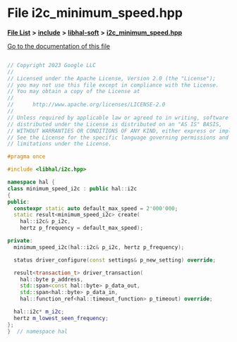

# File i2c\_minimum\_speed.hpp

[**File List**](files.md) **>** [**include**](dir_cba0faac6e93618a6e2539705915bd70.md) **>** [**libhal-soft**](dir_d4bad6877cf31bc2d39b696d7a305013.md) **>** [**i2c\_minimum\_speed.hpp**](i2c__minimum__speed_8hpp.md)

[Go to the documentation of this file](i2c__minimum__speed_8hpp.md)

```C++

// Copyright 2023 Google LLC
//
// Licensed under the Apache License, Version 2.0 (the "License");
// you may not use this file except in compliance with the License.
// You may obtain a copy of the License at
//
//      http://www.apache.org/licenses/LICENSE-2.0
//
// Unless required by applicable law or agreed to in writing, software
// distributed under the License is distributed on an "AS IS" BASIS,
// WITHOUT WARRANTIES OR CONDITIONS OF ANY KIND, either express or implied.
// See the License for the specific language governing permissions and
// limitations under the License.

#pragma once

#include <libhal/i2c.hpp>

namespace hal {
class minimum_speed_i2c : public hal::i2c
{
public:
  constexpr static auto default_max_speed = 2'000'000;
  static result<minimum_speed_i2c> create(
    hal::i2c& p_i2c,
    hertz p_frequency = default_max_speed);

private:
  minimum_speed_i2c(hal::i2c& p_i2c, hertz p_frequency);

  status driver_configure(const settings& p_new_setting) override;

  result<transaction_t> driver_transaction(
    hal::byte p_address,
    std::span<const hal::byte> p_data_out,
    std::span<hal::byte> p_data_in,
    hal::function_ref<hal::timeout_function> p_timeout) override;

  hal::i2c* m_i2c;
  hertz m_lowest_seen_frequency;
};
}  // namespace hal

```

